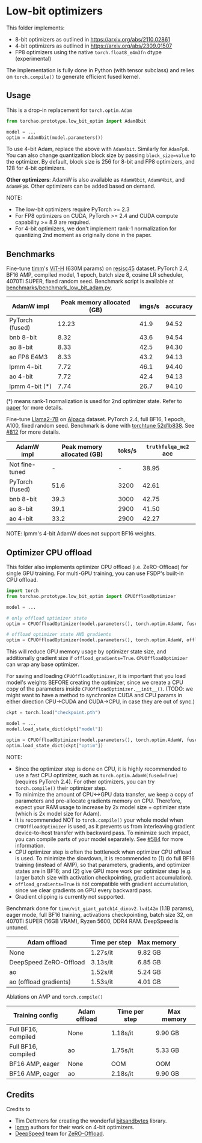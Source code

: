 # Low-bit optimizers

This folder implements:

- 8-bit optimizers as outlined in https://arxiv.org/abs/2110.02861
- 4-bit optimizers as outlined in https://arxiv.org/abs/2309.01507
- FP8 optimizers using the native `torch.float8_e4m3fn` dtype (experimental)

The implementation is fully done in Python (with tensor subclass) and relies on `torch.compile()` to generate efficient fused kernel.

## Usage

This is a drop-in replacement for `torch.optim.Adam`

```python
from torchao.prototype.low_bit_optim import Adam8bit

model = ...
optim = Adam8bit(model.parameters())
```

To use 4-bit Adam, replace the above with `Adam4bit`. Similarly for `AdamFp8`. You can also change quantization block size by passing `block_size=value` to the optimizer. By default, block size is 256 for 8-bit and FP8 optimizers, and 128 for 4-bit optimizers.

**Other optimizers**: AdamW is also available as `AdamW8bit`, `AdamW4bit`, and `AdamWFp8`. Other optimizers can be added based on demand.

NOTE:
- The low-bit optimizers require PyTorch >= 2.3
- For FP8 optimizers on CUDA, PyTorch >= 2.4 and CUDA compute capability >= 8.9 are required.
- For 4-bit optimizers, we don't implement rank-1 normalization for quantizing 2nd moment as originally done in the paper.

## Benchmarks

Fine-tune [timm](https://github.com/huggingface/pytorch-image-models)'s [ViT-H](https://huggingface.co/timm/vit_huge_patch14_224.orig_in21k) (630M params) on [resisc45](https://huggingface.co/datasets/timm/resisc45) dataset. PyTorch 2.4, BF16 AMP, compiled model, 1 epoch, batch size 8, cosine LR scheduler, 4070Ti SUPER, fixed random seed. Benchmark script is available at [benchmarks/benchmark_low_bit_adam.py](../../../benchmarks/benchmark_low_bit_adam.py).

AdamW impl      | Peak memory allocated (GB) | imgs/s | accuracy
----------------|----------------------------|--------|----------
PyTorch (fused) | 12.23                      | 41.9   | 94.52
bnb 8-bit       |  8.32                      | 43.6   | 94.54
ao 8-bit        |  8.33                      | 42.5   | 94.30
ao FP8 E4M3     |  8.33                      | 43.2   | 94.13
lpmm 4-bit      |  7.72                      | 46.1   | 94.40
ao 4-bit        |  7.72                      | 42.4   | 94.13
lpmm 4-bit (*)  |  7.74                      | 26.7   | 94.10

(*) means rank-1 normalization is used for 2nd optimizer state. Refer to [paper](https://arxiv.org/abs/2309.01507) for more details.

Fine-tune [Llama2-7B](https://huggingface.co/meta-llama/Llama-2-7b) on [Alpaca](https://huggingface.co/datasets/tatsu-lab/alpaca) dataset. PyTorch 2.4, full BF16, 1 epoch, A100, fixed random seed. Benchmark is done with [torchtune 52d1b838](https://github.com/pytorch/torchtune/tree/52d1b838c1c35b5e75fddf8776be400adc36dff5). See [#812](https://github.com/pytorch/ao/pull/812) for more details.

AdamW impl       | Peak memory allocated (GB) | toks/s | `truthfulqa_mc2` acc
-----------------|----------------------------|--------|----------------------
Not fine-tuned   | -                          | -      | 38.95
PyTorch (fused)  | 51.6                       | 3200   | 42.61
bnb 8-bit        | 39.3                       | 3000   | 42.75
ao 8-bit         | 39.1                       | 2900   | 41.50
ao 4-bit         | 33.2                       | 2900   | 42.27

NOTE: lpmm's 4-bit AdamW does not support BF16 weights.

## Optimizer CPU offload

This folder also implements optimizer CPU offload (i.e. ZeRO-Offload) for single GPU training. For multi-GPU training, you can use FSDP's built-in CPU offload.

```python
import torch
from torchao.prototype.low_bit_optim import CPUOffloadOptimizer

model = ...

# only offload optimizer state
optim = CPUOffloadOptimizer(model.parameters(), torch.optim.AdamW, fused=True)

# offload optimizer state AND gradients
optim = CPUOffloadOptimizer(model.parameters(), torch.optim.AdamW, offload_gradients=True, fused=True)
```

This will reduce GPU memory usage by optimizer state size, and additionally gradient size if `offload_gradients=True`. `CPUOffloadOptimizer` can wrap any base optimizer.

For saving and loading `CPUOffloadOptimizer`, it is important that you load model's weights BEFORE creating the optimizer, since we create a CPU copy of the parameters inside `CPUOffloadOptimizer.__init__()`. (TODO: we might want to have a method to synchronize CUDA and CPU params in either direction CPU->CUDA and CUDA->CPU, in case they are out of sync.)

```python
ckpt = torch.load("checkpoint.pth")

model = ...
model.load_state_dict(ckpt["model"])

optim = CPUOffloadOptimizer(model.parameters(), torch.optim.AdamW, fused=True)
optim.load_state_dict(ckpt["optim"])
```

NOTE:
- Since the optimizer step is done on CPU, it is highly recommended to use a fast CPU optimizer, such as `torch.optim.AdamW(fused=True)` (requires PyTorch 2.4). For other optimizers, you can try `torch.compile()` their optimizer step.
- To minimize the amount of CPU<->GPU data transfer, we keep a copy of parameters and pre-allocate gradients memory on CPU. Therefore, expect your RAM usage to increase by 2x model size + optimizer state (which is 2x model size for Adam).
- It is recommended NOT to `torch.compile()` your whole model when `CPUOffloadOptimizer` is used, as it prevents us from interleaving gradient device-to-host transfer with backward pass. To minimize such impact, you can compile parts of your model separately. See [#584](https://github.com/pytorch/ao/pull/584) for more information.
- CPU optimizer step is often the bottleneck when optimizer CPU offload is used. To minimize the slowdown, it is recommended to (1) do full BF16 training (instead of AMP), so that parameters, gradients, and optimizer states are in BF16; and (2) give GPU more work per optimizer step (e.g. larger batch size with activation checkpointing, gradient accumulation).
- `offload_gradients=True` is not compatible with gradient accumulation, since we clear gradients on GPU every backward pass.
- Gradient clipping is currently not supported.

Benchmark done for `timm/vit_giant_patch14_dinov2.lvd142m` (1.1B params), eager mode, full BF16 training, activations checkpointing, batch size 32, on 4070Ti SUPER (16GB VRAM), Ryzen 5600, DDR4 RAM. DeepSpeed is untuned.

Adam offload           | Time per step | Max memory
-----------------------|---------------|------------
None                   | 1.27s/it      | 9.82 GB
DeepSpeed ZeRO-Offload | 3.13s/it      | 6.85 GB
ao                     | 1.52s/it      | 5.24 GB
ao (offload gradients) | 1.53s/it      | 4.01 GB

Ablations on AMP and `torch.compile()`

Training config     | Adam offload | Time per step | Max memory
--------------------|--------------|---------------|------------
Full BF16, compiled | None         | 1.18s/it      | 9.90 GB
Full BF16, compiled | ao           | 1.75s/it      | 5.33 GB
BF16 AMP, eager     | None         | OOM           | OOM
BF16 AMP, eager     | ao           | 2.18s/it      | 9.90 GB

## Credits

Credits to

- Tim Dettmers for creating the wonderful [bitsandbytes](https://github.com/TimDettmers/bitsandbytes) library.
- [lpmm](https://github.com/thu-ml/low-bit-optimizers) authors for their work on 4-bit optimizers.
- [DeepSpeed](https://github.com/microsoft/DeepSpeed) team for [ZeRO-Offload](https://arxiv.org/abs/2101.06840).
